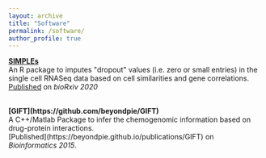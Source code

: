 ```yaml
---
layout: archive
title: "Software"
permalink: /software/
author_profile: true
---
```


<b>[SIMPLEs](https://github.com/JunLiuLab/SIMPLEs)</b> <br>
An R package to imputes "dropout" values (i.e. zero or small entries) in the single cell RNASeq data based on cell similarities and gene correlations. <br>
[Published](https://beyondpie.github.io/publications/SIMPLEs) on <i>bioRxiv 2020</i>


<br>
<b>[GIFT](https://github.com/beyondpie/GIFT)</b> <br>
A C++/Matlab Package to infer the chemogenomic information based on drug-protein interactions.<br> 
[Published](https://beyondpie.github.io/publications/GIFT) on <i>Bioinformatics 2015</i>.


